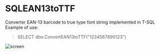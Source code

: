 # SQLEAN13toTTF
Converter EAN-13 barcode to true type font string implemented in T-SQL
Example of use: 

> SELECT dbo.ConvertEAN13toTTF("1234567890123")

![screen](https://cloud.githubusercontent.com/assets/1208782/15492868/729429a2-2188-11e6-86ac-69cd8ea3ef63.png)
